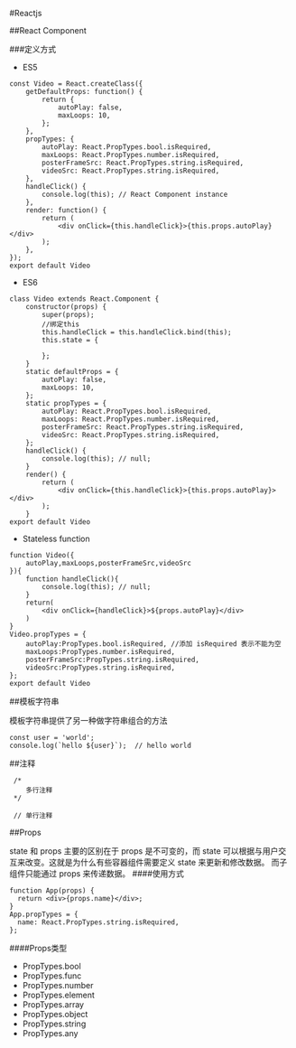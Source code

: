 #Reactjs

##React Component

###定义方式

- ES5

```
const Video = React.createClass({
    getDefaultProps: function() {
        return {
            autoPlay: false,
            maxLoops: 10,
        };
    },
    propTypes: {
        autoPlay: React.PropTypes.bool.isRequired,
        maxLoops: React.PropTypes.number.isRequired,
        posterFrameSrc: React.PropTypes.string.isRequired,
        videoSrc: React.PropTypes.string.isRequired,
    },
    handleClick() {
        console.log(this); // React Component instance
    },
    render: function() {
        return (
            <div onClick={this.handleClick}>{this.props.autoPlay}</div>
        );
    },
});
export default Video
```
- ES6

```
class Video extends React.Component {
    constructor(props) {
        super(props);
        //绑定this
        this.handleClick = this.handleClick.bind(this);
        this.state = {

        };
    }
    static defaultProps = {
        autoPlay: false,
        maxLoops: 10,
    };  
    static propTypes = {
        autoPlay: React.PropTypes.bool.isRequired,
        maxLoops: React.PropTypes.number.isRequired,
        posterFrameSrc: React.PropTypes.string.isRequired,
        videoSrc: React.PropTypes.string.isRequired,
    };  
    handleClick() {
        console.log(this); // null;
    }
    render() {
        return (
            <div onClick={this.handleClick}>{this.props.autoPlay}></div>
        );
    } 
export default Video
```
- Stateless function

```
function Video({
    autoPlay,maxLoops,posterFrameSrc,videoSrc
}){
    function handleClick(){
        console.log(this); // null;        
    }
    return(
        <div onClick={handleClick}>${props.autoPlay}</div>
    )
}
Video.propTypes = {
    autoPlay:PropTypes.bool.isRequired, //添加 isRequired 表示不能为空
    maxLoops:PropTypes.number.isRequired,
    posterFrameSrc:PropTypes.string.isRequired,
    videoSrc:PropTypes.string.isRequired,
};
export default Video
```
##模板字符串

模板字符串提供了另一种做字符串组合的方法
```
const user = 'world';
console.log(`hello ${user}`);  // hello world
```
##注释
```
 /*
    多行注释
 */

 // 单行注释 
```
##Props

state 和 props 主要的区别在于 props 是不可变的，而 state 可以根据与用户交互来改变。这就是为什么有些容器组件需要定义 state 来更新和修改数据。 而子组件只能通过 props 来传递数据。
####使用方式

```
function App(props) {
  return <div>{props.name}</div>;
}
App.propTypes = {
  name: React.PropTypes.string.isRequired,
};
```

####Props类型

- PropTypes.bool
- PropTypes.func
- PropTypes.number
- PropTypes.element
- PropTypes.array
- PropTypes.object
- PropTypes.string
- PropTypes.any



